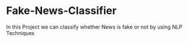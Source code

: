 # Fake-News-Classifier
In this Project we can classify whether News is fake or not by using NLP Techniques
